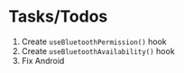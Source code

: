 # Tasks/Todos

1. Create `useBluetoothPermission()` hook
2. Create `useBluetoothAvailability()` hook
3. Fix Android
